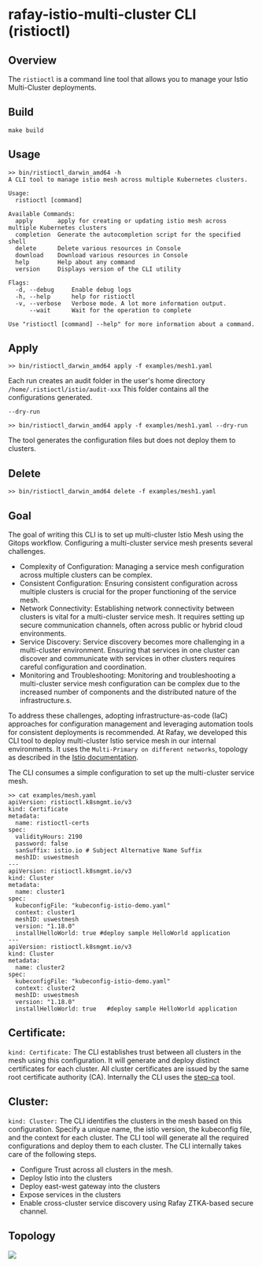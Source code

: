 # rafay-istio-multi-cluster CLI (ristioctl) 
## Overview
The ```ristioctl``` is a command line tool that allows you to manage your Istio Multi-Cluster deployments.

## Build
```
make build
```

## Usage
```
>> bin/ristioctl_darwin_amd64 -h
A CLI tool to manage istio mesh across multiple Kubernetes clusters.

Usage:
  ristioctl [command]

Available Commands:
  apply       apply for creating or updating istio mesh across multiple Kubernetes clusters
  completion  Generate the autocompletion script for the specified shell
  delete      Delete various resources in Console
  download    Download various resources in Console
  help        Help about any command
  version     Displays version of the CLI utility

Flags:
  -d, --debug     Enable debug logs
  -h, --help      help for ristioctl
  -v, --verbose   Verbose mode. A lot more information output.
      --wait      Wait for the operation to complete

Use "ristioctl [command] --help" for more information about a command.
```

## Apply
```
>> bin/ristioctl_darwin_amd64 apply -f examples/mesh1.yaml
```
Each run creates an audit folder in the user's home directory
```/home/.ristioctl/istio/audit-xxx```
This folder contains all the configurations generated. 

```--dry-run``` 
```
>> bin/ristioctl_darwin_amd64 apply -f examples/mesh1.yaml --dry-run
```
The tool generates the configuration files but does not deploy them to clusters.

## Delete
```
>> bin/ristioctl_darwin_amd64 delete -f examples/mesh1.yaml
```

## Goal
The goal of writing this CLI is to set up multi-cluster Istio Mesh using the Gitops workflow. Configuring a multi-cluster service mesh presents several challenges.
- Complexity of Configuration: Managing a service mesh configuration across multiple clusters can be complex. 
- Consistent Configuration: Ensuring consistent configuration across multiple clusters is crucial for the proper functioning of the service mesh.
- Network Connectivity: Establishing network connectivity between clusters is vital for a multi-cluster service mesh. It requires setting up secure communication channels, often across public or hybrid cloud environments.
- Service Discovery: Service discovery becomes more challenging in a multi-cluster environment. Ensuring that services in one cluster can discover and communicate with services in other clusters requires careful configuration and coordination.
- Monitoring and Troubleshooting: Monitoring and troubleshooting a multi-cluster service mesh configuration can be complex due to the increased number of components and the distributed nature of the infrastructure.s.

To address these challenges, adopting infrastructure-as-code (IaC) approaches for configuration management and leveraging automation tools for consistent deployments is recommended. At Rafay, we developed this CLI tool to deploy multi-cluster Istio service mesh in our internal environments. It uses the ```Multi-Primary on different networks```, topology as described in the [Istio documentation](https://istio.io/latest/docs/setup/install/multicluster/multi-primary_multi-network/).


The CLI consumes a simple configuration to set up the multi-cluster service mesh.
```
>> cat examples/mesh.yaml
apiVersion: ristioctl.k8smgmt.io/v3
kind: Certificate
metadata:
  name: ristioctl-certs
spec:
  validityHours: 2190
  password: false
  sanSuffix: istio.io # Subject Alternative Name Suffix
  meshID: uswestmesh
---
apiVersion: ristioctl.k8smgmt.io/v3
kind: Cluster
metadata:
  name: cluster1
spec:
  kubeconfigFile: "kubeconfig-istio-demo.yaml"
  context: cluster1
  meshID: uswestmesh
  version: "1.18.0"
  installHelloWorld: true #deploy sample HelloWorld application
---
apiVersion: ristioctl.k8smgmt.io/v3
kind: Cluster
metadata:
  name: cluster2
spec:
  kubeconfigFile: "kubeconfig-istio-demo.yaml"
  context: cluster2
  meshID: uswestmesh
  version: "1.18.0"
  installHelloWorld: true   #deploy sample HelloWorld application
```

## Certificate:
```kind: Certificate:``` The CLI establishes trust between all clusters in the mesh using this configuration. It will generate and deploy distinct certificates for each cluster. All cluster certificates are issued by the same root certificate authority (CA). Internally the CLI uses the [step-ca](https://smallstep.com/docs/step-ca/) tool.

## Cluster: 
```kind: Cluster:``` The CLI identifies the clusters in the mesh based on this configuration. Specify a unique name, the istio version, the kubeconfig file, and the context for each cluster. The CLI tool will generate all the required configurations and deploy them to each cluster. The CLI internally takes care of the following steps.
- Configure Trust across all clusters in the mesh.
- Deploy Istio into the clusters
- Deploy east-west gateway into the clusters
- Expose services in the clusters
- Enable cross-cluster service discovery using Rafay ZTKA-based secure channel.

## Topology
![](/ristioctl.png)
